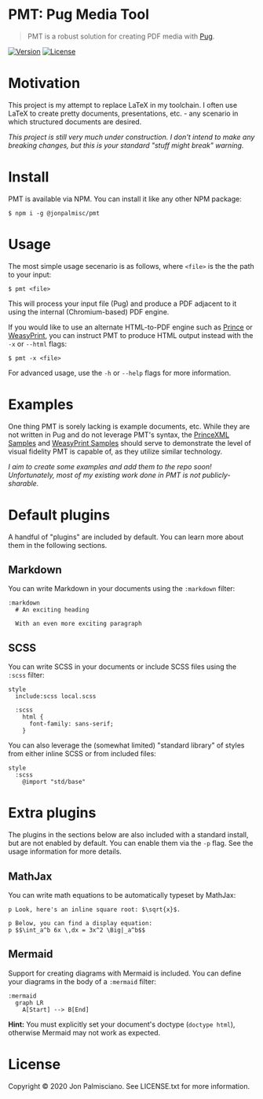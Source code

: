 # PMT: Pug Media Tool

> PMT is a robust solution for creating PDF media with
[Pug](https://pugjs.org/api/getting-started.html).

[![Version](https://img.shields.io/npm/v/@jonpalmisc/pmt)](https://www.npmjs.com/package/@jonpalmisc/pmt)
[![License](https://img.shields.io/npm/l/@jonpalmisc/pmt)](https://www.npmjs.com/package/@jonpalmisc/pmt)

# Motivation

This project is my attempt to replace LaTeX in my toolchain. I often use LaTeX
to create pretty documents, presentations, etc. - any scenario in which
structured documents are desired.

_This project is still very much under construction. I don't intend to make any
breaking changes, but this is your standard "stuff might break" warning._

# Install

PMT is available via NPM. You can install it like any other NPM package:

```
$ npm i -g @jonpalmisc/pmt
```

# Usage

The most simple usage secenario is as follows, where `<file>` is the the path
to your input:

```
$ pmt <file>
```

This will process your input file (Pug) and produce a PDF adjacent to it using
the internal (Chromium-based) PDF engine.

If you would like to use an alternate HTML-to-PDF engine such as
[Prince](https://www.princexml.com/) or [WeasyPrint](https://weasyprint.org/),
you can instruct PMT to produce HTML output instead with the `-x` or `--html`
flags:

```
$ pmt -x <file>
```

For advanced usage, use the `-h` or `--help` flags for more information.

# Examples

One thing PMT is sorely lacking is example documents, etc. While they are not
written in Pug and do not leverage PMT's syntax, the
[PrinceXML Samples](https://www.princexml.com/samples/) and
[WeasyPrint Samples](https://weasyprint.org/samples/) should serve to
demonstrate the level of visual fidelity PMT is capable of, as they utilize
similar technology. 

_I aim to create some examples and add them to the repo soon! Unfortunately,
most of my existing work done in PMT is not publicly-sharable._

# Default plugins

A handful of "plugins" are included by default. You can learn more about them
in the following sections.

## Markdown

You can write Markdown in your documents using the `:markdown` filter:

```pug
:markdown
  # An exciting heading

  With an even more exciting paragraph
```

## SCSS

You can write SCSS in your documents or include SCSS files using the `:scss`
filter:

```pug
style
  include:scss local.scss

  :scss
    html {
      font-family: sans-serif;
    }
```

You can also leverage the (somewhat limited) "standard library" of styles from
either inline SCSS or from included files:

```pug
style
  :scss
    @import "std/base"
```

# Extra plugins

The plugins in the sections below are also included with a standard install,
but are not enabled by default.  You can enable them via the `-p` flag. See the
usage information for more details.

## MathJax

You can write math equations to be automatically typeset by MathJax:

```pug
p Look, here's an inline square root: $\sqrt{x}$.

p Below, you can find a display equation:
p $$\int_a^b 6x \,dx = 3x^2 \Big|_a^b$$
```

## Mermaid

Support for creating diagrams with Mermaid is included. You can define your
diagrams in the body of a `:mermaid` filter:

```pug
:mermaid
  graph LR
    A[Start] --> B[End]
```

**Hint:** You must explicitly set your document's doctype (`doctype html`),
otherwise Mermaid may not work as expected.

# License

Copyright &copy; 2020 Jon Palmisciano. See LICENSE.txt for more information.
